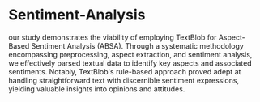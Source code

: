 # Sentiment-Analysis
our study demonstrates the viability of employing TextBlob for Aspect-Based
Sentiment Analysis (ABSA). Through a systematic methodology encompassing preprocessing,
aspect extraction, and sentiment analysis, we effectively parsed textual data to identify key
aspects and associated sentiments. Notably, TextBlob's rule-based approach proved adept at
handling straightforward text with discernible sentiment expressions, yielding valuable insights
into opinions and attitudes.
